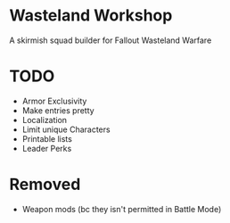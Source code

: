 # Wasteland Workshop
A skirmish squad builder for Fallout Wasteland Warfare

# TODO
* Armor Exclusivity
* Make entries pretty
* Localization
* Limit unique Characters
* Printable lists
* Leader Perks

# Removed 
* Weapon mods (bc they isn't permitted in Battle Mode)